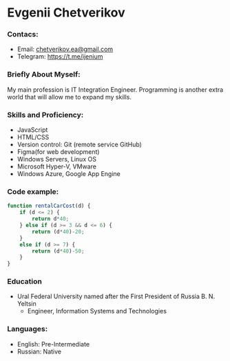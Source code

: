 # Evgenii Chetverikov

### Contacs:
* Email: chetverikov.ea@gmail.com
* Telegram: https://t.me/ijenium

### Briefly About Myself:
My main profession is IT Integration Engineer.
Programming is another extra world that will allow me to expand my skills.

### Skills and Proficiency:
* JavaScript
* HTML/CSS
* Version control: Git (remote service GitHub)
* Figma(for web development)
* Windows Servers, Linux OS
* Microsoft Hyper-V, VMware 
* Windows Azure, Google App Engine

### Code example:
```javascript
function rentalCarCost(d) {
    if (d <= 2) {
        return d*40;
    } else if (d >= 3 && d <= 6) {
        return (d*40)-20;
    }
    else if (d >= 7) {
        return (d*40)-50;
    }
}
```

### Education
* Ural Federal University named after the First President of Russia B. N. Yeltsin
  * Engineer, Information Systems and Technologies

### Languages:
* English: Pre-Intermediate
* Russian: Native